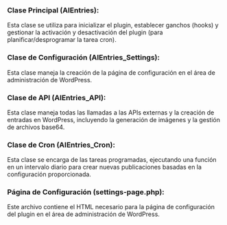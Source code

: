 ### Clase Principal (AIEntries): 


Esta clase se utiliza para inicializar el plugin, establecer ganchos (hooks) y gestionar la activación y desactivación del plugin (para planificar/desprogramar la tarea cron).

### Clase de Configuración (AIEntries_Settings): 


Esta clase maneja la creación de la página de configuración en el área de administración de WordPress.

### Clase de API (AIEntries_API): 


Esta clase maneja todas las llamadas a las APIs externas y la creación de entradas en WordPress, incluyendo la generación de imágenes y la gestión de archivos base64.

### Clase de Cron (AIEntries_Cron): 


Esta clase se encarga de las tareas programadas, ejecutando una función en un intervalo diario para crear nuevas publicaciones basadas en la configuración proporcionada.

### Página de Configuración (settings-page.php): 


Este archivo contiene el HTML necesario para la página de configuración del plugin en el área de administración de WordPress.